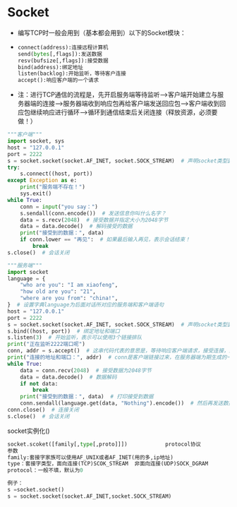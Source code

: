 # Socket

- 编写TCP时一般会用到（基本都会用到）以下的Socket模块：

- ```python
  connect(address):连接远程计算机
  send(bytes[,flags]):发送数据
  resv(bufsize[,flags]):接受数据
  bind(address):绑定地址
  listen(backlog):开始监听，等待客户连接
  accept():响应客户端的一个请求
  ```

- 注：进行TCP通信的流程是，先开启服务端等待监听——>客户端开始建立与服务器端的连接——>服务器端收到响应包再给客户端发送回应包——>客户端收到回应包继续响应进行循环——>循环到通信结束后关闭连接（释放资源，必须要做！）

```python
"""客户端"""
import socket, sys
host = "127.0.0.1"
port = 2222
s = socket.socket(socket.AF_INET, socket.SOCK_STREAM)  # 声明socket类型面向连接，套接字家族为AF_INET
try:
    s.connect((host, port))
except Exception as e:
    print("服务端不存在！")
    sys.exit()
while True:
    conn = input("you say：")
    s.sendall(conn.encode())  # 发送信息你叫什么名字？
    data = s.recv(2048)  # 接受数据并指定大小为2048字节
    data = data.decode()  # 解码接受的数据
    print("接受到的数据：", data)
    if conn.lower == "再见":  # 如果最后输入再见，表示会话结束！
        break
s.close()  # 会话关闭

"""服务端"""
import socket
language = {
    "who are you": "I am xiaofeng",
    "how old are you": "21",
    "where are you from": "china!",
}  # 设置字典language为后面对话所对应的服务端和客户端语句
host = "127.0.0.1"
port = 2222
s = socket.socket(socket.AF_INET, socket.SOCK_STREAM)  # 声明socket类型面向连接，套接字家族为AF_INET
s.bind((host, port))  # 绑定地址和端口
s.listen(3)  # 开始监听，表示可以使用3个链接排队
print("正在监听2222端口呢")
conn, addr = s.accept()  # 这串代码代表的意思是，等待响应客户端请求，接受连接，其实是返回两个值，一个是地址127.0.0.7，一个是随机监听的端口
print("连接的地址和端口：", addr)  # conn是客户端链接过来，在服务器端为期生成的一个链接实例(没啥用）
while True:
    data = conn.recv(2048)  # 接受数据为2048字节
    data = data.decode()  # 数据解码
    if not data:
        break
    print("接受到的数据：", data)  # 打印接受到数据
    conn.sendall(language.get(data, "Nothing").encode())  # 然后再发送数据为language字典里面的内容
conn.close()  # 连接关闭
s.close()  # 会话关闭
```

socket实例化()

```python
socket.scoket([family[,type[,proto]]])            protocol协议
参数
family:套接字家族可以使用AF_UNIX或者AF_INET(用的多,ip地址)
type：套接字类型，面向连接(TCP)SCOK_STREAM  非面向连接(UDP)SOCK_DGRAM
protocol：一般不填，默认为0

例子： 
s =socket.socket()
s = socket.socket(socket.AF_INET,socket.SOCK_STREAM)
```